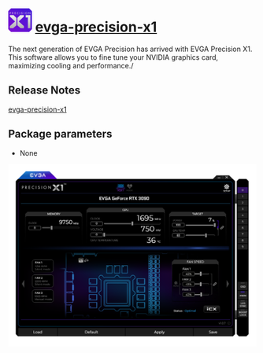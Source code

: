 # <img src="https://raw.githubusercontent.com/javydekoning/chocolatey-fanatec-packages/master/evga-precision-x1/icon.png" width="48" height="48"/> [evga-precision-x1](https://chocolatey.org/packages/evga-precision-x1)

The next generation of EVGA Precision has arrived with EVGA Precision X1. This software allows you to fine tune your NVIDIA graphics card, maximizing cooling and performance./

## Release Notes

[evga-precision-x1](https://www.evga.com/precisionx1/)

## Package parameters

* None

![screenshot](https://raw.githubusercontent.com/javydekoning/chocolatey-fanatec-packages/master/evga-precision-x1/screenshot.png)
